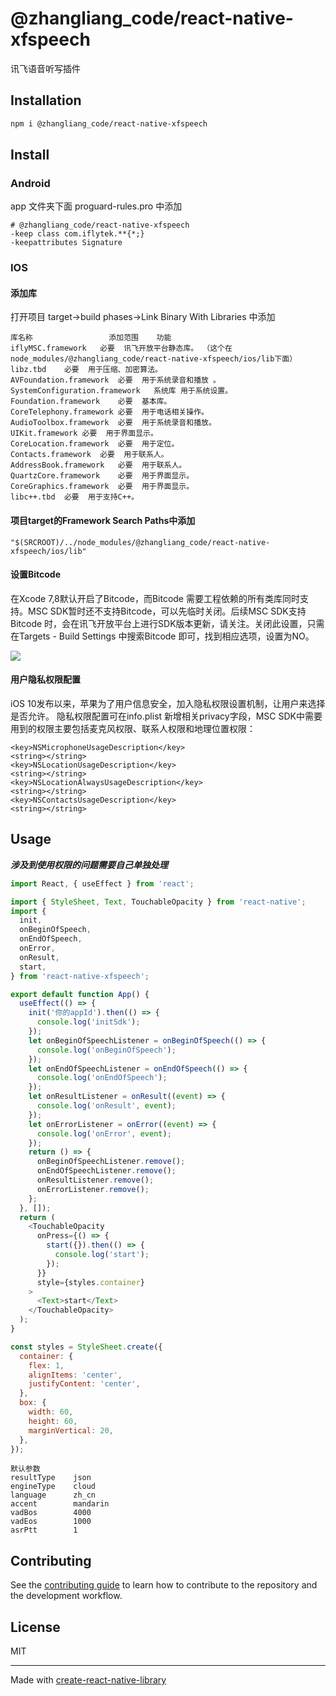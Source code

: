 # @zhangliang_code/react-native-xfspeech
讯飞语音听写插件
## Installation

```sh
npm i @zhangliang_code/react-native-xfspeech
```

## Install

### Android
app 文件夹下面 proguard-rules.pro 中添加
```
# @zhangliang_code/react-native-xfspeech
-keep class com.iflytek.**{*;}
-keepattributes Signature
```

### IOS
#### 添加库
打开项目 target->build phases->Link Binary With Libraries 中添加
```
库名称	                添加范围	功能
iflyMSC.framework	必要	讯飞开放平台静态库。 （这个在node_modules/@zhangliang_code/react-native-xfspeech/ios/lib下面）
libz.tbd	必要	用于压缩、加密算法。
AVFoundation.framework	必要	用于系统录音和播放 。
SystemConfiguration.framework	系统库	用于系统设置。
Foundation.framework	必要	基本库。
CoreTelephony.framework	必要	用于电话相关操作。
AudioToolbox.framework	必要	用于系统录音和播放。
UIKit.framework	必要	用于界面显示。
CoreLocation.framework	必要	用于定位。
Contacts.framework	必要	用于联系人。
AddressBook.framework	必要	用于联系人。
QuartzCore.framework	必要	用于界面显示。
CoreGraphics.framework	必要	用于界面显示。
libc++.tbd	必要	用于支持C++。
```

#### 项目target的Framework Search Paths中添加
```
"$(SRCROOT)/../node_modules/@zhangliang_code/react-native-xfspeech/ios/lib"
```

#### 设置Bitcode
在Xcode 7,8默认开启了Bitcode，而Bitcode 需要工程依赖的所有类库同时支持。MSC SDK暂时还不支持Bitcode，可以先临时关闭。后续MSC SDK支持Bitcode 时，会在讯飞开放平台上进行SDK版本更新，请关注。关闭此设置，只需在Targets - Build Settings 中搜索Bitcode 即可，找到相应选项，设置为NO。

<img src="https://www.xfyun.cn/doc/old_imges/msc_ios_image/4.jpg">

#### 用户隐私权限配置
iOS 10发布以来，苹果为了用户信息安全，加入隐私权限设置机制，让用户来选择是否允许。 隐私权限配置可在info.plist 新增相关privacy字段，MSC SDK中需要用到的权限主要包括麦克风权限、联系人权限和地理位置权限：
```
<key>NSMicrophoneUsageDescription</key>
<string></string>
<key>NSLocationUsageDescription</key>
<string></string>
<key>NSLocationAlwaysUsageDescription</key>
<string></string>
<key>NSContactsUsageDescription</key>
<string></string>
```
## Usage
***涉及到使用权限的问题需要自己单独处理***
```js
import React, { useEffect } from 'react';

import { StyleSheet, Text, TouchableOpacity } from 'react-native';
import {
  init,
  onBeginOfSpeech,
  onEndOfSpeech,
  onError,
  onResult,
  start,
} from 'react-native-xfspeech';

export default function App() {
  useEffect(() => {
    init('你的appId').then(() => {
      console.log('initSdk');
    });
    let onBeginOfSpeechListener = onBeginOfSpeech(() => {
      console.log('onBeginOfSpeech');
    });
    let onEndOfSpeechListener = onEndOfSpeech(() => {
      console.log('onEndOfSpeech');
    });
    let onResultListener = onResult((event) => {
      console.log('onResult', event);
    });
    let onErrorListener = onError((event) => {
      console.log('onError', event);
    });
    return () => {
      onBeginOfSpeechListener.remove();
      onEndOfSpeechListener.remove();
      onResultListener.remove();
      onErrorListener.remove();
    };
  }, []);
  return (
    <TouchableOpacity
      onPress={() => {
        start({}).then(() => {
          console.log('start');
        });
      }}
      style={styles.container}
    >
      <Text>start</Text>
    </TouchableOpacity>
  );
}

const styles = StyleSheet.create({
  container: {
    flex: 1,
    alignItems: 'center',
    justifyContent: 'center',
  },
  box: {
    width: 60,
    height: 60,
    marginVertical: 20,
  },
});

```

```
默认参数
resultType    json
engineType    cloud
language      zh_cn
accent        mandarin
vadBos        4000
vadEos        1000
asrPtt        1
```


## Contributing

See the [contributing guide](CONTRIBUTING.md) to learn how to contribute to the repository and the development workflow.

## License

MIT

---

Made with [create-react-native-library](https://github.com/callstack/react-native-builder-bob)
